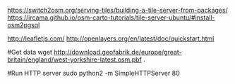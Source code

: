 https://switch2osm.org/serving-tiles/building-a-tile-server-from-packages/
https://ircama.github.io/osm-carto-tutorials/tile-server-ubuntu/#install-osm2pgsql

http://leafletjs.com/
http://openlayers.org/en/latest/doc/quickstart.html

#Get data
wget http://download.geofabrik.de/europe/great-britain/england/west-yorkshire-latest.osm.pbf .

#Run HTTP server
sudo python2 -m SimpleHTTPServer 80
